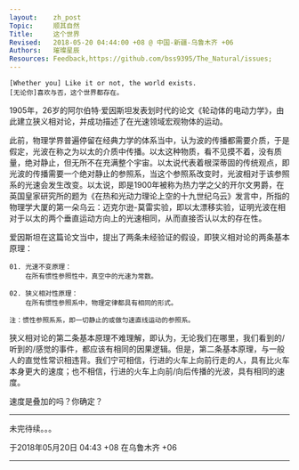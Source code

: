 ```yaml
---
layout:    zh_post
Topic:     顺其自然
Title:     这个世界
Revised:   2018-05-20 04:44:00 +08 @ 中国-新疆-乌鲁木齐 +06
Authors:   璀璨星辰
Resources: Feedback,https://github.com/bss9395/The_Natural/issues;
---
```


```
[Whether you] Like it or not, the world exists.
[无论你]喜欢与否，这个世界都存在。
```

1905年，26岁的阿尔伯特·爱因斯坦发表划时代的论文《轮动体的电动力学》，由此建立狭义相对论，并成功描述了在光速领域宏观物体的运动。

此前，物理学界普遍停留在经典力学的体系当中，认为波的传播都需要介质，于是假定，光波在称之为以太的介质中传播。以太这种物质，看不见摸不着，没有质量，绝对静止，但无所不在充满整个宇宙。以太说代表着根深蒂固的传统观点，即光波的传播需要一个绝对静止的参照系，当这个参照系改变时，光波相对于该参照系的光速会发生改变。以太说，即是1900年被称为热力学之父的开尔文男爵，在英国皇家研究所的题为《在热和光动力理论上空的十九世纪乌云》发言中，所指的物理学大厦的第一朵乌云：迈克尔逊-莫雷实验，即以太漂移实验，证明光波在相对于以太的两个垂直运动方向上的光速相同，从而直接否认以太的存在性。

爱因斯坦在这篇论文当中，提出了两条未经验证的假设，即狭义相对论的两条基本原理：

```
01. 光速不变原理：
    在所有惯性参照性中，真空中的光速为常数。

02. 狭义相对性原理：
    在所有惯性参照系中，物理定律都具有相同的形式。

注：惯性参照系系，即一切静止的或做匀速直线运动的参照系。
```

狭义相对论的第二条基本原理不难理解，即认为，无论我们在哪里，我们看到的/听到的/感觉的事件，都应该有相同的因果逻辑。但是，第二条基本原理，与一般人的直觉性常识相违背。我们宁可相信，行进的火车上向前行走的人，具有比火车本身更大的速度；也不相信，行进的火车上向前/向后传播的光波，具有相同的速度。

速度是叠加的吗？你确定？

--------------------------------------------------------------------------------

未完待续。。。

于2018年05月20日 04:43 +08 在乌鲁木齐 +06

--------------------------------------------------------------------------------
